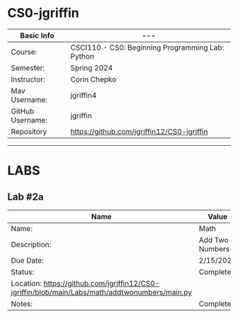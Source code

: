# CS0-jgriffin

| Basic Info | --- |
| --- | ---|
| Course: | CSCI110 - CS0: Beginning Programming Lab: Python|
| Semester: | Spring 2024 |
| Instructor: | Corin Chepko |
| Mav Username: | jgriffin4 |
| GitHub Username: | jgriffin |
| Repository | https://github.com/jgriffin12/CS0-jgriffin|

_______________________________________________________________________________________________________________

# LABS

## Lab #2a
| Name | Value |
| --- | --- |
| Name: | Math |
| Description: | Add Two Numbers |
| Due Date: | 2/15/2024|
| Status: | Complete|
| Location: https://github.com/jgriffin12/CS0-jgriffin/blob/main/Labs/math/addtwonumbers/main.py | 
| Notes: | Complete |
